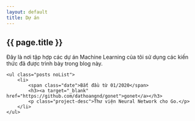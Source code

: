 ```yaml
---
layout: default
title: Dự án
---
```


<div class="post">
	<h2 class="pageTitle">{{ page.title }}</h2>
	<p class="intro">Đây là nơi tập hợp các dự án Machine Learning của tôi sử dụng các kiến thức đã được trình bày trong blog này.</p>
	
    <ul class="posts noList">
        <li>
            <span class="date">Bắt đầu từ 01/2020</span>
            <h3><a target="_blank" href="https://github.com/dathoangnd/gonet">gonet</a></h3>
            <p class="project-desc">Thư viện Neural Network cho Go.</p>
        </li>
    </ul>
</div>
